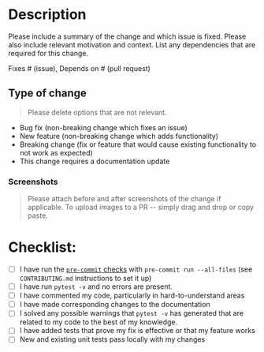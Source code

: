 # Description

Please include a summary of the change and which issue is fixed. Please also include relevant motivation and context. List any dependencies that are required for this change.

Fixes # (issue), Depends on # (pull request)

## Type of change

> Please delete options that are not relevant.

- Bug fix (non-breaking change which fixes an issue)
- New feature (non-breaking change which adds functionality)
- Breaking change (fix or feature that would cause existing functionality to not work as expected)
- This change requires a documentation update

### Screenshots

> Please attach before and after screenshots of the change if applicable.
> To upload images to a PR -- simply drag and drop or copy paste.

# Checklist:

- [ ] I have run the [`pre-commit` checks](https://pre-commit.com/) with `pre-commit run --all-files` (see `CONTRIBUTING.md` instructions to set it up)
- [ ] I have run `pytest -v` and no errors are present.
- [ ] I have commented my code, particularly in hard-to-understand areas
- [ ] I have made corresponding changes to the documentation
- [ ] I solved any possible warnings that `pytest -v` has generated that are related to my code to the best of my knowledge.
- [ ] I have added tests that prove my fix is effective or that my feature works
- [ ] New and existing unit tests pass locally with my changes

<!--
You can mark something as done by putting an x character in it

For example,
- [x] I have done this task
- [ ] I have not done this task
-->
